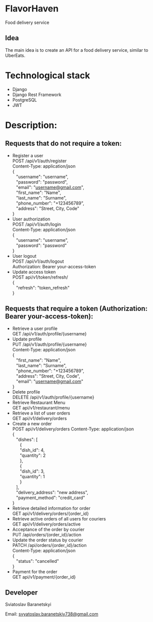 # FlavorHaven
Food delivery service
## Idea
The main idea is to create an API for a food delivery service, similar to UberEats.
# Technological stack
- Django
- Django Rest Framework
- PostgreSQL
- JWT
# Description:
## Requests that do not require a token:
- Register a user<br>
POST /api/v1/auth/register<br>
Content-Type: application/json<br>
{<br>
&nbsp;&nbsp;&nbsp;"username": "username",<br>
&nbsp;&nbsp;&nbsp;"password": "password",<br>
&nbsp;&nbsp;&nbsp;"email": "username@gmail.com",<br>
&nbsp;&nbsp;&nbsp;"first_name": "Name",<br>
&nbsp;&nbsp;&nbsp;"last_name": "Surname",<br>
&nbsp;&nbsp;&nbsp;"phone_number": "+123456789",<br>
&nbsp;&nbsp;&nbsp;"address": "Street, City, Code"<br>
}
- User authorization<br>
POST /api/v1/auth/login<br>
Content-Type: application/json<br>
{<br>
&nbsp;&nbsp;&nbsp;"username": "username",<br>
&nbsp;&nbsp;&nbsp;"password": "password"<br>
}
- User logout<br>
POST /api/v1/auth/logout<br>
Authorization: Bearer your-access-token<br>
- Update access token<br>
POST api/v1/token/refresh/<br>
{<br>
&nbsp;&nbsp;&nbsp;"refresh": "token_refresh"<br>
}<br>
## Requests that require a token (Authorization: Bearer your-access-token):
- Retrieve a user profile<br>
GET /api/v1/auth/profile/{username}
- Update profile<br>
PUT /api/v1/auth/profile/{username}<br>
Content-Type: application/json<br>
{<br>
&nbsp;&nbsp;&nbsp;"first_name": "Name",<br>
&nbsp;&nbsp;&nbsp;"last_name": "Surname",<br>
&nbsp;&nbsp;&nbsp;"phone_number": "+123456789",<br>
&nbsp;&nbsp;&nbsp;"address": "Street, City, Code",<br>
&nbsp;&nbsp;&nbsp;"email": "username@gmail.com"<br>
}
- Delete profile<br>
DELETE /api/v1/auth/profile/{username}
- Retrieve Restaurant Menu<br>
GET api/v1/restaurant/menu
- Retrieve a list of user orders<br>
GET api/v1/delivery/orders
- Create a new order<br>
POST api/v1/delivery/orders
Content-Type: application/json<br>
{<br>
&nbsp;&nbsp;&nbsp;"dishes": [<br>
&nbsp;&nbsp;&nbsp;&nbsp;&nbsp;&nbsp;{<br>
&nbsp;&nbsp;&nbsp;&nbsp;&nbsp;&nbsp;"dish_id": 4,<br>
&nbsp;&nbsp;&nbsp;&nbsp;&nbsp;&nbsp;"quantity": 2<br>
&nbsp;&nbsp;&nbsp;&nbsp;&nbsp;&nbsp;},<br>
&nbsp;&nbsp;&nbsp;&nbsp;&nbsp;&nbsp;{<br>
&nbsp;&nbsp;&nbsp;&nbsp;&nbsp;&nbsp;"dish_id": 3,<br>
&nbsp;&nbsp;&nbsp;&nbsp;&nbsp;&nbsp;"quantity": 1<br>
&nbsp;&nbsp;&nbsp;&nbsp;&nbsp;&nbsp;}<br>
&nbsp;&nbsp;&nbsp;],<br>
&nbsp;&nbsp;&nbsp;"delivery_address": "new address",<br>
&nbsp;&nbsp;&nbsp;"payment_method": "credit_card"<br>
}<br>
- Retrieve detailed information for order<br>
GET api/v1/delivery/orders/{order_id}
- Retrieve active orders of all users for couriers<br>
GET api/v1/delivery/orders/active<br>
- Acceptance of the order by courier<br>
PUT /api/orders/{order_id}/action<br>
- Update the order status by courier<br>
PATCH /api/orders/{order_id}/action<br>
Content-Type: application/json<br>
{<br>
&nbsp;&nbsp;&nbsp;"status": "cancelled"<br>
}<br>
- Payment for the order<br>
GET api/v1/payment/{order_id}<br>
## Developer
Sviatoslav Baranetskyi

Email: svyatoslav.baranetskiy738@gmail.com
